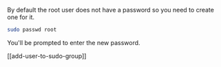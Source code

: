 By default the root user does not have a password so you need to create one for it. 

```sh
sudo passwd root
```

You'll be prompted to enter the new password.

[[add-user-to-sudo-group]]

